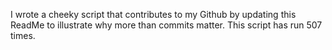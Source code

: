 I wrote a cheeky script that contributes to my Github by updating this ReadMe to illustrate why more than commits matter. This script has run 507 times.